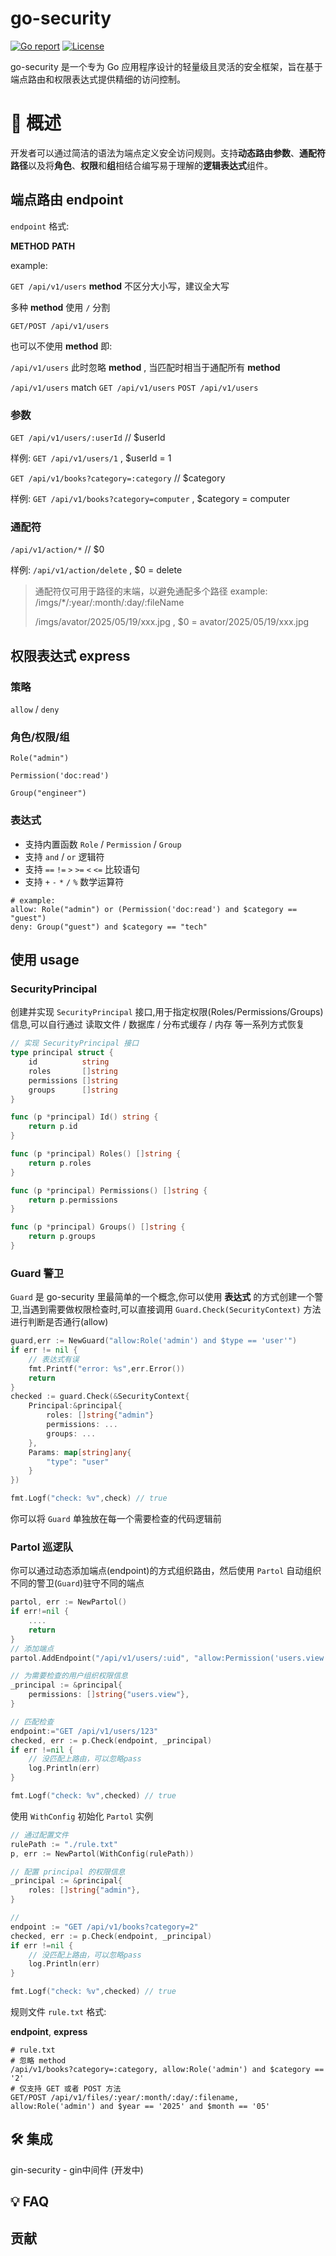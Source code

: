 # go-security

[![Go report](https://goreportcard.com/badge/github.com/einsitang/go-security)](https://goreportcard.com/report/github.com/einsitang/go-security)
[![License](https://img.shields.io/github/license/einsitang/go-security)](./LICENSE)

go-security 是一个专为 Go 应用程序设计的轻量级且灵活的安全框架，旨在基于端点路由和权限表达式提供精细的访问控制。

# 🚀 概述

开发者可以通过简洁的语法为端点定义安全访问规则。支持**动态路由参数**、**通配符路径**以及将**角色**、**权限**和**组**相结合编写易于理解的**逻辑表达式**组件。

## 端点路由 endpoint

`endpoint` 格式:

**METHOD** **PATH**

example:

`GET /api/v1/users` **method** 不区分大小写，建议全大写

多种 **method** 使用 `/` 分割

`GET/POST /api/v1/users`

也可以不使用 **method** 即:

`/api/v1/users` 此时忽略 **method** , 当匹配时相当于通配所有 **method**

`/api/v1/users` match `GET /api/v1/users` `POST /api/v1/users`

### 参数

`GET /api/v1/users/:userId` // $userId

样例: `GET /api/v1/users/1` , $userId = 1

`GET /api/v1/books?category=:category` // $category

样例: `GET /api/v1/books?category=computer` , $category = computer

### 通配符

`/api/v1/action/*` // $0

样例: `/api/v1/action/delete` , $0 = delete

> 通配符仅可用于路径的末端，以避免通配多个路径
> example: 
> /imgs/*/:year/:month/:day/:fileName 
> 
> /imgs/avator/2025/05/19/xxx.jpg , $0 = avator/2025/05/19/xxx.jpg 

## 权限表达式 express

### 策略

`allow` / `deny`

### 角色/权限/组

`Role("admin")`

`Permission('doc:read')`

`Group("engineer")`

### 表达式

- 支持内置函数 `Role` / `Permission` / `Group`
- 支持 `and` / `or` 逻辑符
- 支持 `==` `!=` `>` `>=` `<` `<=` 比较语句
- 支持 `+` `-` `*` `/` `%` 数学运算符

```
# example:
allow: Role("admin") or (Permission('doc:read') and $category == "guest")
deny: Group("guest") and $category == "tech"
```

## 使用 usage

### SecurityPrincipal

创建并实现 `SecurityPrincipal` 接口,用于指定权限(Roles/Permissions/Groups)信息,可以自行通过 读取文件 / 数据库 / 分布式缓存 / 内存 等一系列方式恢复

```go
// 实现 SecurityPrincipal 接口
type principal struct {
    id          string
    roles       []string
    permissions []string
    groups      []string
}

func (p *principal) Id() string {
    return p.id
}

func (p *principal) Roles() []string {
    return p.roles
}

func (p *principal) Permissions() []string {
    return p.permissions
}

func (p *principal) Groups() []string {
    return p.groups
}
```

### Guard 警卫

`Guard` 是 go-security 里最简单的一个概念,你可以使用 **表达式** 的方式创建一个警卫,当遇到需要做权限检查时,可以直接调用 `Guard.Check(SecurityContext)` 方法进行判断是否通行(allow)

```go
guard,err := NewGuard("allow:Role('admin') and $type == 'user'")
if err != nil {
    // 表达式有误
    fmt.Printf("error: %s",err.Error())
    return
}
checked := guard.Check(&SecurityContext{
    Principal:&principal{
        roles: []string{"admin"}
        permissions: ...
        groups: ...
    },
    Params: map[string]any{
        "type": "user"
    }
})

fmt.Logf("check: %v",check) // true
```

你可以将 `Guard` 单独放在每一个需要检查的代码逻辑前

### Partol 巡逻队

你可以通过动态添加端点(endpoint)的方式组织路由，然后使用 `Partol` 自动组织不同的警卫(`Guard`)驻守不同的端点

```go
partol, err := NewPartol()
if err!=nil {
    ....
    return
}
// 添加端点
partol.AddEndpoint("/api/v1/users/:uid", "allow:Permission('users.view')")

// 为需要检查的用户组织权限信息
_principal := &principal{
    permissions: []string{"users.view"},
}

// 匹配检查
endpoint:="GET /api/v1/users/123"
checked, err := p.Check(endpoint, _principal)
if err !=nil {
    // 没匹配上路由，可以忽略pass
    log.Println(err)
}

fmt.Logf("check: %v",checked) // true
```

使用 `WithConfig` 初始化 `Partol` 实例

```go
// 通过配置文件
rulePath := "./rule.txt"
p, err := NewPartol(WithConfig(rulePath))

// 配置 principal 的权限信息
_principal := &principal{
    roles: []string{"admin"},
}

// 
endpoint := "GET /api/v1/books?category=2"
checked, err := p.Check(endpoint, _principal)
if err !=nil {
    // 没匹配上路由，可以忽略pass
    log.Println(err)
}

fmt.Logf("check: %v",checked) // true
```

规则文件 `rule.txt` 格式:

**endpoint**, **express**

```
# rule.txt
# 忽略 method
/api/v1/books?category=:category, allow:Role('admin') and $category == '2'
# 仅支持 GET 或者 POST 方法
GET/POST /api/v1/files/:year/:month/:day/:filename, allow:Role('admin') and $year == '2025' and $month == '05'
```

## 🛠️ 集成

gin-security - gin中间件 (开发中)

## 💡 FAQ

## 贡献
